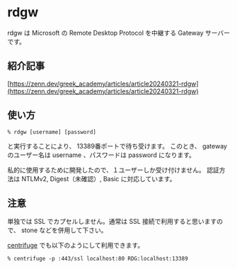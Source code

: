 # rdgw

rdgw は Microsoft の Remote Desktop Protocol を中継する Gateway サーバーです。

## 紹介記事
[https://zenn.dev/greek_academy/articles/article20240321-rdgw](https://zenn.dev/greek_academy/articles/article20240321-rdgw)

## 使い方

~~~
% rdgw [username] [password]
~~~

と実行することにより、 13389番ポートで待ち受けます。
このとき、 gateway のユーザー名は username 、パスワードは password になります。

私的に使用するために開発したので、１ユーザーしか受け付けません。
認証方法は NTLMv2, Digest（未確認）, Basic に対応しています。

## 注意

単独では SSL でカプセルしません。通常は SSL 接続で利用すると思いますので、 stone などを併用して下さい。

[centrifuge](https://github.com/tamx/centrifuge) でも以下のようにして利用できます。

~~~
% centrifuge -p :443/ssl localhost:80 RDG:localhost:13389
~~~
